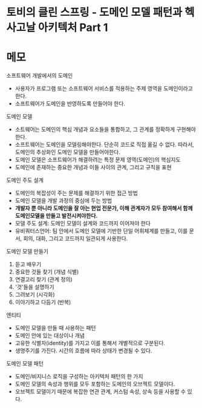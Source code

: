 # 토비의 클린 스프링 - 도메인 모델 패턴과 헥사고날 아키텍처 Part 1

# 메모
소프트웨어 개발에서의 도메인
- 사용자가 프로그램 또는 소프트웨어 서비스를 적용하는 주제 영역을 도메인이라고 한다. 
- 소프트웨어가 도메인을 반영하도록 만들어야 한다. 

도메인 모델
- 소트웨어는 도메인의 핵심 개념과 요소들을 통합하고, 그 관계를 정확하게 구현해야 한다. 
- 소프트웨어는 도메인을 모델링해야한다. 단순히 코드로 직접 옮길 수 없다. 따라서, 도메인의 추상화인 도메인 모델을 만들어야한다. 
- 도메인 모델은 소프트웨어가 해결하려는 특정 문제 영역(도메인)의 핵심지도
- 도메인에 존재하는 중요한 개념과 이들 사이의 관계, 그리고 규칙을 표현

도메인 주도 설계
- 도메인의 복잡성이 주는 문제를 해결하기 위한 접근 방법
- 도메인 모델을 개발 과정의 중심에 두는 방법
- __개발자 뿐 아니라 도메인을 잘 아는 현업 전문가, 이해 관계자가 모두 참여해서 함께 도메인모델을 만들고 발전시켜야한다.__
- 모델 주도 설계: 도메인 모델이 설계와 코드까지 이어져야 한다
- 유비쿼터스언어: 팀 안에서 도메인 모델에 기반한 단일 어휘체계를 만들고, 이를 문서, 회의, 대화, 그리고 코드까지 일관되게 사용한다. 

도메인 모델 만들기
1. 듣고 배우기
2. 중요한 것들 찾기 (개념 식별)
3. 연결고리 찾기 (관계 정의)
4. '것'들을 설명하기
5. 그려보기 (시각화)
6. 이야기하고 다듬기 (반복)

엔티티
- 도메인 모델을 만들 때 사용하는 패턴
- 도메인 안에 있는 대상이나 개념
- 고유한 식별자(identity)를 가지고 이를 통해서 개별적으로 구분된다.
- 생명주기를 가진다. 시간의 흐름에 따라 상태가 변경될 수 있다. 

도메인 모델 패턴
- 도메인/비지니스 로직을 구성하는 아키텍처 패턴의 한 가지
- 도메인 모델의 속성과 행위를 모두 포함하는 도메인의 오브젝트 모델이다. 
- 오브젝트 모델이기 때문에 복잡한 연관 관계, 커스텀 속성, 상속 등을 사용할 수 있다. 